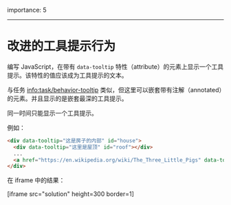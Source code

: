 importance: 5

---

# 改进的工具提示行为

编写 JavaScript，在带有 `data-tooltip` 特性（attribute）的元素上显示一个工具提示。该特性的值应该成为工具提示的文本。

与任务 <info:task/behavior-tooltip> 类似，但这里可以嵌套带有注解（annotated）的元素。并且显示的是嵌套最深的工具提示。

同一时间只能显示一个工具提示。

例如：

```html
<div data-tooltip="这是房子的内部" id="house">
  <div data-tooltip="这里是屋顶" id="roof"></div>
  ...
  <a href="https://en.wikipedia.org/wiki/The_Three_Little_Pigs" data-tooltip="Read on…">鼠标悬浮在我上</a>
</div>
```

在 iframe 中的结果：

[iframe src="solution" height=300 border=1]
